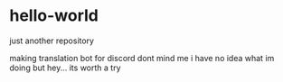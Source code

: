 # hello-world
just another repository 

making translation bot for discord dont mind me
i have no idea what im doing but hey... its worth a try 
